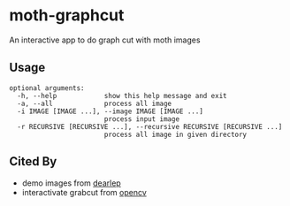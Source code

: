 # moth-graphcut
An interactive app to do graph cut with moth images

## Usage

```
optional arguments:
  -h, --help            show this help message and exit
  -a, --all             process all image
  -i IMAGE [IMAGE ...], --image IMAGE [IMAGE ...]
                        process input image
  -r RECURSIVE [RECURSIVE ...], --recursive RECURSIVE [RECURSIVE ...]
                        process all image in given directory
```

## Cited By
* demo images from [dearlep](http://dearlep.tw/)
* interactivate grabcut from [opencv](https://github.com/opencv/opencv/blob/master/samples/python/grabcut.py)
